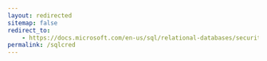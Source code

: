 ```yaml
---
layout: redirected
sitemap: false
redirect_to:
    - https://docs.microsoft.com/en-us/sql/relational-databases/security/authentication-access/credentials-database-engine
permalink: /sqlcred
---
```

